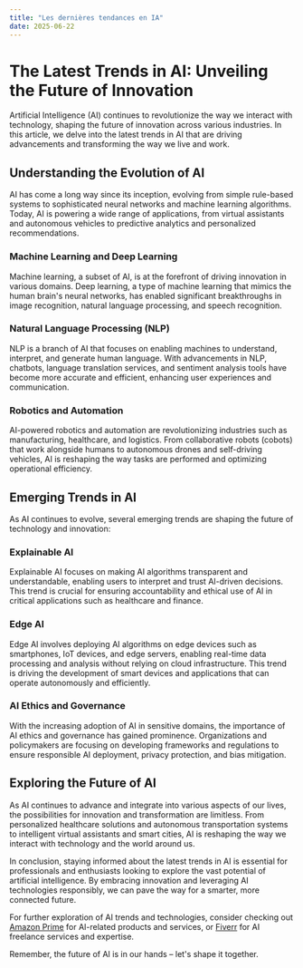 ```yaml
---
title: "Les dernières tendances en IA"
date: 2025-06-22
---
```


# The Latest Trends in AI: Unveiling the Future of Innovation

Artificial Intelligence (AI) continues to revolutionize the way we interact with technology, shaping the future of innovation across various industries. In this article, we delve into the latest trends in AI that are driving advancements and transforming the way we live and work.

## Understanding the Evolution of AI

AI has come a long way since its inception, evolving from simple rule-based systems to sophisticated neural networks and machine learning algorithms. Today, AI is powering a wide range of applications, from virtual assistants and autonomous vehicles to predictive analytics and personalized recommendations.

### Machine Learning and Deep Learning

Machine learning, a subset of AI, is at the forefront of driving innovation in various domains. Deep learning, a type of machine learning that mimics the human brain's neural networks, has enabled significant breakthroughs in image recognition, natural language processing, and speech recognition.

### Natural Language Processing (NLP)

NLP is a branch of AI that focuses on enabling machines to understand, interpret, and generate human language. With advancements in NLP, chatbots, language translation services, and sentiment analysis tools have become more accurate and efficient, enhancing user experiences and communication.

### Robotics and Automation

AI-powered robotics and automation are revolutionizing industries such as manufacturing, healthcare, and logistics. From collaborative robots (cobots) that work alongside humans to autonomous drones and self-driving vehicles, AI is reshaping the way tasks are performed and optimizing operational efficiency.

## Emerging Trends in AI

As AI continues to evolve, several emerging trends are shaping the future of technology and innovation:

### Explainable AI

Explainable AI focuses on making AI algorithms transparent and understandable, enabling users to interpret and trust AI-driven decisions. This trend is crucial for ensuring accountability and ethical use of AI in critical applications such as healthcare and finance.

### Edge AI

Edge AI involves deploying AI algorithms on edge devices such as smartphones, IoT devices, and edge servers, enabling real-time data processing and analysis without relying on cloud infrastructure. This trend is driving the development of smart devices and applications that can operate autonomously and efficiently.

### AI Ethics and Governance

With the increasing adoption of AI in sensitive domains, the importance of AI ethics and governance has gained prominence. Organizations and policymakers are focusing on developing frameworks and regulations to ensure responsible AI deployment, privacy protection, and bias mitigation.

## Exploring the Future of AI

As AI continues to advance and integrate into various aspects of our lives, the possibilities for innovation and transformation are limitless. From personalized healthcare solutions and autonomous transportation systems to intelligent virtual assistants and smart cities, AI is reshaping the way we interact with technology and the world around us.

In conclusion, staying informed about the latest trends in AI is essential for professionals and enthusiasts looking to explore the vast potential of artificial intelligence. By embracing innovation and leveraging AI technologies responsibly, we can pave the way for a smarter, more connected future.

For further exploration of AI trends and technologies, consider checking out [Amazon Prime](https://www.amazon.fr/amazonprime?_encoding=UTF8&primeCampaignId=prime_assoc_ft&tag=zenzen0d-21France) for AI-related products and services, or [Fiverr](https://go.fiverr.com/visit/?bta=1071918&brand=fiverrmarketplace) for AI freelance services and expertise.

Remember, the future of AI is in our hands – let's shape it together.